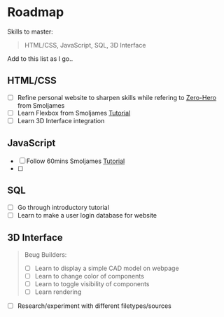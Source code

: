 # Roadmap
Skills to master: 
> HTML/CSS, JavaScript, SQL, 3D Interface

Add to this list as I go..

## HTML/CSS
- [ ] Refine personal website to sharpen skills while refering to [Zero-Hero](https://www.youtube.com/watch?v=70T2GMDKl6M&ab_channel=Smoljames) from Smoljames 
- [ ] Learn Flexbox from Smoljames [Tutorial](https://www.youtube.com/watch?v=F5_nBy66LJs&ab_channel=Smoljames) 
- [ ] Learn 3D Interface integration

## JavaScript
- [ ] Follow 60mins Smoljames [Tutorial](https://www.youtube.com/watch?v=qr6sKTzjlUo&ab_channel=Smoljames)
- [ ] 

## SQL
- [ ] Go through introductory tutorial
- [ ] Learn to make a user login database for website

## 3D Interface
> Beug Builders:
> - [ ] Learn to display a simple CAD model on webpage
> - [ ] Learn to change color of components
> - [ ] Learn to toggle visibility of components
> - [ ] Learn rendering  
- [ ] Research/experiment with different filetypes/sources

